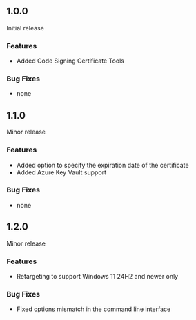 ## 1.0.0
Initial release

### Features
- Added Code Signing Certificate Tools

### Bug Fixes
- none

## 1.1.0
Minor release

### Features
- Added option to specify the expiration date of the certificate
- Added Azure Key Vault support

### Bug Fixes
- none

## 1.2.0
Minor release

### Features
- Retargeting to support Windows 11 24H2 and newer only

### Bug Fixes
- Fixed options mismatch in the command line interface
